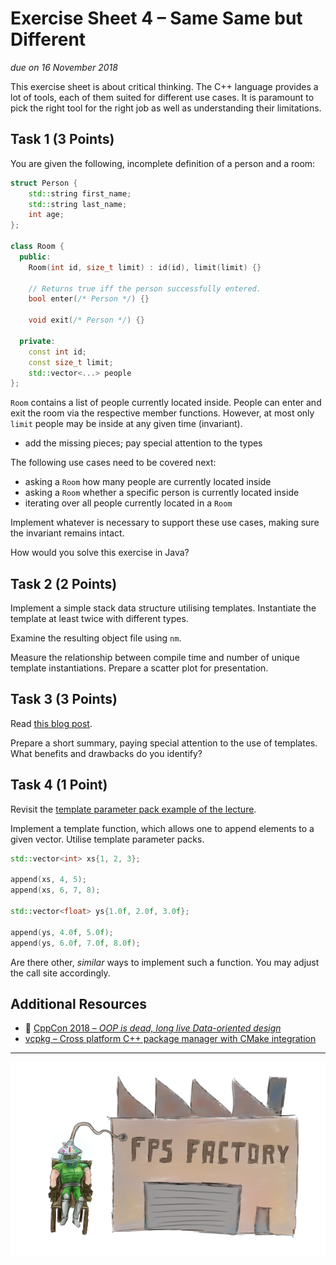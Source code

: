 # Exercise Sheet 4 – Same Same but Different

*due on 16 November 2018*

This exercise sheet is about critical thinking.
The C++ language provides a lot of tools, each of them suited for different use cases.
It is paramount to pick the right tool for the right job as well as understanding their limitations.

## Task 1 (3 Points)

You are given the following, incomplete definition of a person and a room:

```cpp
struct Person {
    std::string first_name;
    std::string last_name;
    int age;
};

class Room {
  public:
    Room(int id, size_t limit) : id(id), limit(limit) {}

    // Returns true iff the person successfully entered.
    bool enter(/* Person */) {}

    void exit(/* Person */) {}

  private:
    const int id;
    const size_t limit;
    std::vector<...> people
};
```

`Room` contains a list of people currently located inside.
People can enter and exit the room via the respective member functions.
However, at most only `limit` people may be inside at any given time (invariant).

- add the missing pieces; pay special attention to the types

The following use cases need to be covered next:
- asking a `Room` how many people are currently located inside
- asking a `Room` whether a specific person is currently located inside
- iterating over all people currently located in a `Room`

Implement whatever is necessary to support these use cases, making sure the invariant remains intact.

How would you solve this exercise in Java?

## Task 2 (2 Points)

Implement a simple stack data structure utilising templates.
Instantiate the template at least twice with different types.

Examine the resulting object file using `nm`.

Measure the relationship between compile time and number of unique template instantiations.
Prepare a scatter plot for presentation.

## Task 3 (3 Points)

Read [this blog post](https://www.gamedev.net/blogs/entry/2265481-oop-is-dead-long-live-oop).

Prepare a short summary, paying special attention to the use of templates.
What benefits and drawbacks do you identify?

## Task 4 (1 Point)

Revisit the [template parameter pack example of the lecture](https://github.com/PeterTh/uibk_cpp/blob/master/04_templates/04_03_template_parameter_packs.cpp).

Implement a template function, which allows one to append elements to a given vector.
Utilise template parameter packs.

```cpp
std::vector<int> xs{1, 2, 3};

append(xs, 4, 5);
append(xs, 6, 7, 8);

std::vector<float> ys{1.0f, 2.0f, 3.0f};

append(ys, 4.0f, 5.0f);
append(ys, 6.0f, 7.0f, 8.0f);
```

Are there other, *similar* ways to implement such a function.
You may adjust the call site accordingly.

## Additional Resources

- 🎥 [CppCon 2018 – *OOP is dead, long live Data-oriented design*](https://www.youtube.com/watch?v=yy8jQgmhbAU)
- [vcpkg – Cross platform C++ package manager with CMake integration](https://github.com/Microsoft/vcpkg)

- - - - - - - - - - - - - - - - - - - - - - - - - - - - - - - - - - - - - - - -

![Same Same but Different](images/same_same_but_different.png)
